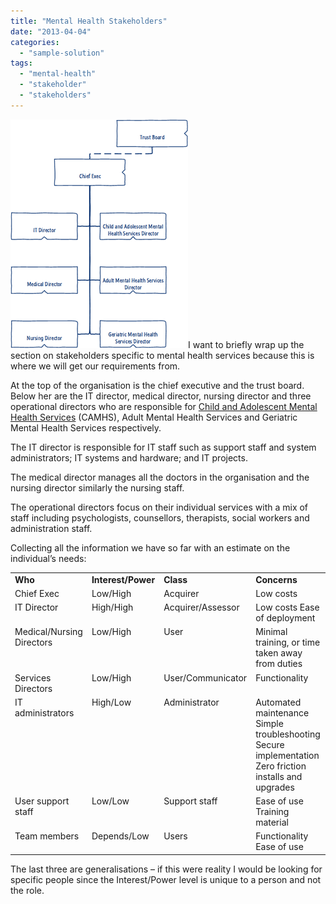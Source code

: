 ```yaml
---
title: "Mental Health Stakeholders"
date: "2013-04-04"
categories: 
  - "sample-solution"
tags: 
  - "mental-health"
  - "stakeholder"
  - "stakeholders"
---
```


[![mental-health-orgchart](images/mental-health-orgchart_thumb.png "mental-health-orgchart")](http://jamessnape.files.wordpress.com/2013/04/mental-health-orgchart.png)I want to briefly wrap up the section on stakeholders specific to mental health services because this is where we will get our requirements from.

At the top of the organisation is the chief executive and the trust board. Below her are the IT director, medical director, nursing director and three operational directors who are responsible for [Child and Adolescent Mental Health Services](http://en.wikipedia.org/wiki/Child_and_Adolescent_Mental_Health_Services "Child and Adolescent Mental Health Services") (CAMHS), Adult Mental Health Services and Geriatric Mental Health Services respectively.

The IT director is responsible for IT staff such as support staff and system administrators; IT systems and hardware; and IT projects.

The medical director manages all the doctors in the organisation and the nursing director similarly the nursing staff.

The operational directors focus on their individual services with a mix of staff including psychologists, counsellors, therapists, social workers and administration staff.

Collecting all the information we have so far with an estimate on the individual’s needs:

<table width="400" border="0" cellspacing="0" cellpadding="2"><tbody><tr><td valign="top" width="100"><strong>Who</strong></td><td valign="top" width="81"><strong>Interest/Power</strong></td><td valign="top" width="10"><strong>Class</strong></td><td valign="top" width="209"><strong>Concerns</strong></td></tr><tr><td valign="top" width="100">Chief Exec</td><td valign="top" width="81">Low/High</td><td valign="top" width="10">Acquirer</td><td valign="top" width="209">Low costs</td></tr><tr><td valign="top" width="100">IT Director</td><td valign="top" width="81">High/High</td><td valign="top" width="10">Acquirer/Assessor</td><td valign="top" width="209">Low costs Ease of deployment</td></tr><tr><td valign="top" width="100">Medical/Nursing Directors</td><td valign="top" width="81">Low/High</td><td valign="top" width="10">User</td><td valign="top" width="209">Minimal training, or time taken away from duties</td></tr><tr><td valign="top" width="100">Services Directors</td><td valign="top" width="81">Low/High</td><td valign="top" width="10">User/Communicator</td><td valign="top" width="209">Functionality</td></tr><tr><td valign="top" width="100">IT administrators</td><td valign="top" width="81">High/Low</td><td valign="top" width="10">Administrator</td><td valign="top" width="209">Automated maintenance Simple troubleshooting Secure implementation Zero friction installs and upgrades</td></tr><tr><td valign="top" width="100">User support staff</td><td valign="top" width="81">Low/Low</td><td valign="top" width="10">Support staff</td><td valign="top" width="209">Ease of use Training material</td></tr><tr><td valign="top" width="100">Team members</td><td valign="top" width="81">Depends/Low</td><td valign="top" width="10">Users</td><td valign="top" width="209">Functionality Ease of use</td></tr></tbody></table>

The last three are generalisations – if this were reality I would be looking for specific people since the Interest/Power level is unique to a person and not the role.

